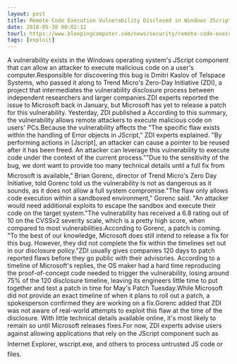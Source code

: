 ```yaml
---
layout: post
title: Remote Code Execution Vulnerability Disclosed in Windows JScript Component
date: 2018-05-30 00:02:12
tourl: https://www.bleepingcomputer.com/news/security/remote-code-execution-vulnerability-disclosed-in-windows-jscript-component/
tags: [exploit]
---
```

A vulnerability exists in the Windows operating system's JScript component that can allow an attacker to execute malicious code on a user's computer.Responsible for discovering this bug is Dmitri Kaslov of Telspace Systems, who passed it along to Trend Micro's Zero-Day Initiative (ZDI), a project that intermediates the vulnerability disclosure process between independent researchers and larger companies.ZDI experts reported the issue to Microsoft back in January, but Microsoft has yet to release a patch for this vulnerability. Yesterday, ZDI published a According to this summary, the vulnerability allows remote attackers to execute malicious code on users' PCs.Because the vulnerability affects the "The specific flaw exists within the handling of Error objects in JScript," ZDI experts explained. "By performing actions in [Jscript], an attacker can cause a pointer to be reused after it has been freed. An attacker can leverage this vulnerability to execute code under the context of the current process.""Due to the sensitivity of the bug, we dont want to provide too many technical details until a full fix from Microsoft is available," Brian Gorenc, director of Trend Micro's Zero Day Initiative, told Gorenc told us the vulnerability is not as dangerous as it sounds, as it does not allow a full system compromise."The flaw only allows code execution within a sandboxed environment," Gorenc said. "An attacker would need additional exploits to escape the sandbox and execute their code on the target system."The vulnerability has received a 6.8 rating out of 10 on the CVSSv2 severity scale, which is a pretty high score, when compared to most vulnerabilities.According to Gorenc, a patch is coming. "To the best of our knowledge, Microsoft does still intend to release a fix for this bug. However, they did not complete the fix within the timelines set out in our disclosure policy."ZDI usually gives companies 120 days to patch reported flaws before they go public with their advisories. According to a timeline of Microsoft's replies, the OS maker had a hard time reproducing the proof-of-concept code needed to trigger the vulnerability, losing around 75% of the 120 disclosure timeline, leaving its engineers little time to put together and test a patch in time for May's Patch Tuesday.While Microsoft did not provide an exact timeline of when it plans to roll out a patch, a spokesperson confirmed they are working on a fix.Gorenc added that ZDI was not aware of real-world attempts to exploit this flaw at the time of the disclosure. With little technical details available online, it's most likely to remain so until Microsoft releases fixes.For now, ZDI experts advise users against allowing applications that rely on the JScript component such as Internet Explorer, wscript.exe, and others to process untrusted JS code or files.
